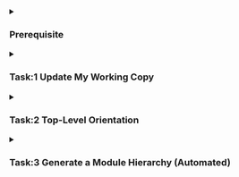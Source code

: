 <details>
    <summary><h3>Prerequisite</h3></summary>

### Synopsys VCS & Design Compiler available and its PATH

```plaintext
$ which vcs
$ which dc_shell
```
<img width="397" alt="Screenshot 2025-06-13 at 10 15 09 AM" src="https://github.com/user-attachments/assets/d85eed37-3976-4c3c-a646-ae202ebdec3a" />


### The vsdRiscvScl180 project cloned locally

```plaintext
$ git clone https://github.com/vsdip/vsdRiscvScl180.git
$ cd vsdRiscvScl180
$ ls
```
<img width="625" alt="Screenshot 2025-06-13 at 10 15 47 AM" src="https://github.com/user-attachments/assets/526f705b-e5f8-4e0b-a6a5-21e20460b2d0" />

</details>
<details>
    <summary><h3>Task:1 Update My Working Copy</h3></summary>

<img width="721" alt="Screenshot 2025-06-13 at 10 28 49 AM" src="https://github.com/user-attachments/assets/28e0c25a-e31b-4f61-a162-efa756cbc98e" />

</details>
<details>
    <summary><h3>Task:2 Top-Level Orientation</h3></summary>
    
### Four major sub-modules instantiated inside caravel.v

- `chip_io padframe`
- `caravel_core chip_core`
- `include "copyright_block.v"`
- `include "caravel_logo.v"`
### Signals that cross the “Management Protect” boundary

- `mprj_io`
- `mprj_ena`
- `user_irq`
- `mprj_wb_host`

### First reset/clock synchroniser

<b>From `caravel.v`, the reset and clock (`clk, resetb`) are passed into `caravel_core`.</b>

So inside `caravel_core.v`:
- Clock goes into `clocking`
- Reset may go through a synchronizer chain (`reset_sync` module)

<b>`caravel_clocking.v` :</b>

<img width="705" alt="Screenshot 2025-06-13 at 10 42 46 AM" src="https://github.com/user-attachments/assets/eb7bc8c3-829d-404c-89ae-66b3bf5b3dab" />

</details>
<details>
    <summary><h3>Task:3 Generate a Module Hierarchy (Automated)</h3></summary>
</details>
